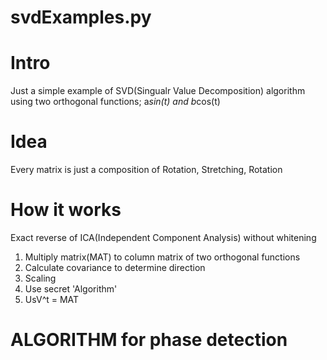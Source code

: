 # svdExamples.py

# Intro
Just a simple example of SVD(Singualr Value Decomposition) algorithm using two orthogonal functions;
a*sin(t) and b*cos(t) 

# Idea
Every matrix is just a composition of Rotation, Stretching, Rotation

# How it works
Exact reverse of ICA(Independent Component Analysis) without whitening 
1. Multiply matrix(MAT) to column matrix of two orthogonal functions
2. Calculate covariance to determine direction
3. Scaling
4. Use secret 'Algorithm'
5. UsV^t = MAT

# ALGORITHM for phase detection
